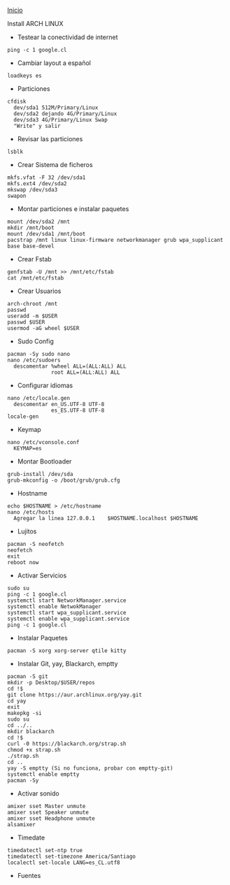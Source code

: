 [Inicio](https://github.com/DeathGabox/Dotfiles/blob/main/README.md)

Install ARCH LINUX

- Testear la conectividad de internet
```
ping -c 1 google.cl
``` 

- Cambiar layout a español
```
loadkeys es
```

- Particiones
```
cfdisk
  dev/sda1 512M/Primary/Linux
  dev/sda2 dejando 4G/Primary/Linux
  dev/sda3 4G/Primary/Linux Swap
  "Write" y salir
```

- Revisar las particiones
```
lsblk
```

- Crear Sistema de ficheros
```
mkfs.vfat -F 32 /dev/sda1
mkfs.ext4 /dev/sda2
mkswap /dev/sda3
swapon
```

- Montar particiones e instalar paquetes
```
mount /dev/sda2 /mnt
mkdir /mnt/boot
mount /dev/sda1 /mnt/boot
pacstrap /mnt linux linux-firmware networkmanager grub wpa_supplicant base base-devel
```

- Crear Fstab
```
genfstab -U /mnt >> /mnt/etc/fstab
cat /mnt/etc/fstab
```

- Crear Usuarios
```
arch-chroot /mnt
passwd
useradd -m $USER
passwd $USER
usermod -aG wheel $USER
```

- Sudo Config
```
pacman -Sy sudo nano
nano /etc/sudoers
  descomentar %wheel ALL=(ALL:ALL) ALL
              root ALL=(ALL:ALL) ALL
```

- Configurar idiomas
```
nano /etc/locale.gen
  descomentar en_US.UTF-8 UTF-8
              es_ES.UTF-8 UTF-8
locale-gen
```

- Keymap
```
nano /etc/vconsole.conf
  KEYMAP=es
```

- Montar Bootloader
```
grub-install /dev/sda
grub-mkconfig -o /boot/grub/grub.cfg
```

- Hostname
```
echo $HOSTNAME > /etc/hostname
nano /etc/hosts
  Agregar la linea 127.0.0.1    $HOSTNAME.localhost $HOSTNAME
```

- Lujitos
```
pacman -S neofetch
neofetch
exit
reboot now
```

- Activar Servicios
```
sudo su
ping -c 1 google.cl
systemctl start NetworkManager.service
systemctl enable NetwokManager
systemctl start wpa_supplicant.service
systemctl enable wpa_supplicant.service
ping -c 1 google.cl
```

- Instalar Paquetes
```
pacman -S xorg xorg-server qtile kitty 
```

- Instalar Git, yay, Blackarch, emptty
```
pacman -S git
mkdir -p Desktop/$USER/repos
cd !$ 
git clone https://aur.archlinux.org/yay.git
cd yay
exit
makepkg -si
sudo su
cd ../..
mkdir blackarch
cd !$
curl -0 https://blackarch.org/strap.sh
chmod +x strap.sh
./strap.sh
cd ..
yay -S emptty (Si no funciona, probar con emptty-git)
systemctl enable emptty
pacman -Sy
```

- Activar sonido
```
amixer sset Master unmute
amixer sset Speaker unmute
amixer sset Headphone unmute
alsamixer
``` 

- Timedate
```
timedatectl set-ntp true
timedatectl set-timezone America/Santiago
localectl set-locale LANG=es_CL.utf8
```

- Fuentes
```

```

